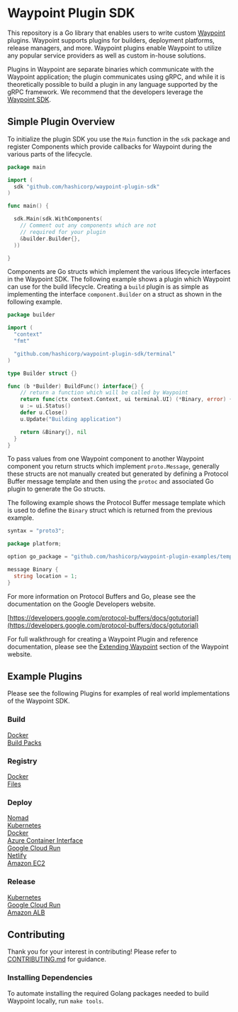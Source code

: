 # Waypoint Plugin SDK

This repository is a Go library that enables users to write custom [Waypoint](https://waypointproject.io) plugins.
Waypoint supports plugins for builders, deployment platforms, release managers, and more. Waypoint plugins enable
Waypoint to utilize any popular service providers as well as custom in-house solutions.

Plugins in Waypoint are separate binaries which communicate with the Waypoint application; the plugin communicates using
gRPC, and while it is theoretically possible to build a plugin in any language supported by the gRPC framework. We
recommend that the developers leverage the [Waypoint SDK](https://github.com/hashicorp/waypoint-plugin-sdk).

## Simple Plugin Overview

To initialize the plugin SDK you use the `Main` function in the `sdk` package and register Components which provide
callbacks for Waypoint during the various parts of the lifecycle.

```go
package main

import (
  sdk "github.com/hashicorp/waypoint-plugin-sdk"
)

func main() {

  sdk.Main(sdk.WithComponents(
  	// Comment out any components which are not
  	// required for your plugin
  	&builder.Builder{},
  ))

}
```

Components are Go structs which implement the various lifecycle interfaces in the Waypoint SDK. The following example
shows a plugin which Waypoint can use for the build lifecycle. Creating a `build` plugin is as simple as implementing
the interface `component.Builder` on a struct as shown in the following example.

```go
package builder

import (
  "context"
  "fmt"

  "github.com/hashicorp/waypoint-plugin-sdk/terminal"
)

type Builder struct {}

func (b *Builder) BuildFunc() interface{} {
	// return a function which will be called by Waypoint
	return func(ctx context.Context, ui terminal.UI) (*Binary, error) {
	u := ui.Status()
	defer u.Close()
	u.Update("Building application")

	return &Binary{}, nil
  }
}
```

To pass values from one Waypoint component to another Waypoint component you return structs which implement
`proto.Message`, generally these structs are not manually created but generated by defining a Protocol Buffer message
template and then using the `protoc` and associated Go plugin to generate the Go structs.

The following example shows the Protocol Buffer message template which is used to define the `Binary` struct which is
returned from the previous example.

```go
syntax = "proto3";

package platform;

option go_package = "github.com/hashicorp/waypoint-plugin-examples/template/builder";

message Binary {
  string location = 1;
}
```

For more information on Protocol Buffers and Go, please see the documentation on the Google Developers website.

[https://developers.google.com/protocol-buffers/docs/gotutorial](https://developers.google.com/protocol-buffers/docs/gotutorial)

For full walkthrough for creating a Waypoint Plugin and reference documentation, please see the
[Extending Waypoint](https://www.waypointproject.io/docs/extending-waypoint) section of the Waypoint website.


## Example Plugins

Please see the following Plugins for examples of real world implementations of the Waypoint SDK.

### Build
[Docker](https://github.com/hashicorp/waypoint/tree/main/builtin/docker/builder.go)  
[Build Packs](https://github.com/hashicorp/waypoint/tree/main/builtin/pack/builder.go)

### Registry
[Docker](https://github.com/hashicorp/waypoint/tree/main/builtin/docker/registry.go)  
[Files](https://github.com/hashicorp/waypoint/tree/main/builtin/files/registry.go)

### Deploy
[Nomad](https://github.com/hashicorp/waypoint/tree/main/builtin/nomad/platform.go)  
[Kubernetes](https://github.com/hashicorp/waypoint/tree/main/builtin/k8s/platform.go)  
[Docker](https://github.com/hashicorp/waypoint/tree/main/builtin/docker/platform.go)  
[Azure Container Interface](https://github.com/hashicorp/waypoint/tree/main/builtin/azure/aci/platform.go)  
[Google Cloud Run](https://github.com/hashicorp/waypoint/tree/main/builtin/google/cloudrun/platform.go)  
[Netlify](https://github.com/hashicorp/waypoint/tree/main/builtin/netlify/platform.go)  
[Amazon EC2](https://github.com/hashicorp/waypoint/tree/main/builtin/aws/ec2/platform.go)

### Release
[Kubernetes](https://github.com/hashicorp/waypoint/tree/main/builtin/k8s/releaser.go)  
[Google Cloud Run](https://github.com/hashicorp/waypoint/tree/main/builtin/google/cloudrun/releaser.go)  
[Amazon ALB](https://github.com/hashicorp/waypoint/tree/main/builtin/aws/alb/releaser.go)

## Contributing

Thank you for your interest in contributing! Please refer to [CONTRIBUTING.md](https://github.com/hashicorp/waypoint-plugin-sdk/blob/master/.github/CONTRIBUTING.md) for guidance.

### Installing Dependencies

To automate installing the required Golang packages needed to build Waypoint locally, run `make tools`.